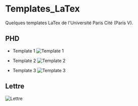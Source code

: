 # Templates_LaTex
Quelques templates LaTex de l'Université Paris Cité (Paris V).

## PHD

* Template 1 ![Template 1](https://github.com/Malekbennabi3/Templates_LaTex/blob/main/Aper%C3%A7u/temp1.jpeg)
  
* Template 2 ![Template 2](https://github.com/Malekbennabi3/Templates_LaTex/blob/main/Aper%C3%A7u/temp2.jpeg)
  
* Template 3 ![Template 3](https://github.com/Malekbennabi3/Templates_LaTex/blob/main/Aper%C3%A7u/temp3.jpeg)

## Lettre

![Lettre](https://github.com/Malekbennabi3/Templates_LaTex/blob/main/Aper%C3%A7u/temp4.jpeg)
